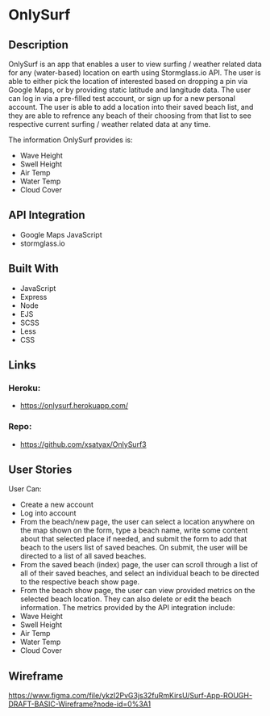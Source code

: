 # OnlySurf


## Description
OnlySurf is an app that enables a user to view surfing / weather related data for any (water-based) location on earth using Stormglass.io API. The user is able to either pick the location of interested based on dropping a pin via Google Maps, or by providing static latitude and langitude data. The user can log in via a pre-filled test account, or sign up for a new personal account. The user is able to add a location into their saved beach list, and they are able to refrence any beach of their choosing from that list to see respective current surfing / weather related data at any time.

The information OnlySurf provides is:
- Wave Height
- Swell Height
- Air Temp
- Water Temp
- Cloud Cover

## API Integration
- Google Maps JavaScript
- stormglass.io

## Built With
- JavaScript
- Express
- Node
- EJS
- SCSS
- Less
- CSS

## Links
### Heroku:
- https://onlysurf.herokuapp.com/
### Repo:
- https://github.com/xsatyax/OnlySurf3


## User Stories
User Can:
- Create a new account
- Log into account
- From the beach/new page, the user can select a location anywhere on the map shown on the form, type a beach name, write some content about that selected place if needed, and submit the form to add that beach to the users list of saved beaches. On submit, the user will be directed to a list of all saved beaches.
- From the saved beach (index) page, the user can scroll through a list of all of their saved beaches, and select an individual beach to be directed to the respective beach show page.
- From the beach show page, the user can view provided metrics on the selected beach location. They can also delete or edit the beach information. The metrics provided by the API integration include:
- Wave Height
- Swell Height
- Air Temp
- Water Temp
- Cloud Cover

## Wireframe
https://www.figma.com/file/ykzI2PvG3js32fuRmKirsU/Surf-App-ROUGH-DRAFT-BASIC-Wireframe?node-id=0%3A1


